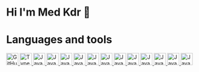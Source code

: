 # Hi I'm Med Kdr 👋

<!--
**Med-Kdr/Med-Kdr** is a ✨ _special_ ✨ repository because its `README.md` (this file) appears on your GitHub profile.

Here are some ideas to get you started:

- 🔭 I’m currently working on ...
- 🌱 I’m currently learning ...
- 👯 I’m looking to collaborate on ...
- 🤔 I’m looking for help with ...
- 💬 Ask me about ...
- 📫 How to reach me: ...
- 😄 Pronouns: ...
- ⚡ Fun fact: ...
-->
# Languages and tools
<a href="https://github.com">
  <img src="https://github.githubassets.com/images/modules/logos_page/GitHub-Mark.png" alt="GitHub Logo" width="32" height="32">
</a>
<a href="https://www.typescriptlang.org/">
  <img src="https://upload.wikimedia.org/wikipedia/commons/4/4c/Typescript_logo_2020.svg" alt="TypeScript Logo" width="32" height="32">
</a>
<a href="https://developer.mozilla.org/en-US/docs/Web/JavaScript">
  <img src="https://upload.wikimedia.org/wikipedia/commons/6/6a/JavaScript-logo.png" alt="JavaScript Logo" width="32" height="32">
</a>
<!-- ++++++++++++++++++++++++++++++++++++++++++++++++++++++++++++++++++++++++++++++++++++++++++++++++++++++++++++++++++++++++++++++++++++++++++++++ -->
<a href="https://developer.mozilla.org/en-US/docs/Web/JavaScript">
  <img src="https://brandslogos.com/wp-content/uploads/images/large/python-logo.png" alt="JavaScript Logo" width="32" height="32">
</a>
<a href="https://developer.mozilla.org/en-US/docs/Web/JavaScript">
  <img src="https://upload.wikimedia.org/wikipedia/commons/e/e0/Git-logo.svg" alt="JavaScript Logo" width="32" height="32">
</a>
<a href="https://developer.mozilla.org/en-US/docs/Web/JavaScript">
  <img src="https://www.docker.com/wp-content/uploads/2022/03/Moby-logo.png" alt="JavaScript Logo" width="32" height="32">
</a>
<a href="https://developer.mozilla.org/en-US/docs/Web/JavaScript">
  <img src="https://upload.wikimedia.org/wikipedia/commons/3/34/Android_Studio_icon.svg" alt="JavaScript Logo" width="32" height="32">
</a>
<a href="https://developer.mozilla.org/en-US/docs/Web/JavaScript">
  <img src="https://upload.wikimedia.org/wikipedia/commons/d/d7/Android_robot.svg" alt="JavaScript Logo" width="32" height="32">
</a>
<a href="https://developer.mozilla.org/en-US/docs/Web/JavaScript">
  <img src="https://upload.wikimedia.org/wikipedia/commons/d/d5/Tailwind_CSS_Logo.svg" alt="JavaScript Logo" width="32" height="32">
</a>
<a href="https://developer.mozilla.org/en-US/docs/Web/JavaScript">
  <img src="https://upload.wikimedia.org/wikipedia/commons/b/b2/Bootstrap_logo.svg" alt="JavaScript Logo" width="32" height="32">
</a>
<a href="https://developer.mozilla.org/en-US/docs/Web/JavaScript">
  <img src="https://upload.wikimedia.org/wikipedia/commons/6/61/HTML5_logo_and_wordmark.svg" alt="JavaScript Logo" width="32" height="32">
</a>
<a href="https://developer.mozilla.org/en-US/docs/Web/JavaScript">
  <img src="https://upload.wikimedia.org/wikipedia/commons/d/d5/CSS3_logo_and_wordmark.svg" alt="JavaScript Logo" width="32" height="32">
</a>
<a href="https://developer.mozilla.org/en-US/docs/Web/JavaScript">
  <img src="[https://spring.io/images/OG-SpringBoot.png](https://e7.pngegg.com/pngimages/306/37/png-clipart-node-js-logo-node-js-javascript-web-application-express-js-computer-software-others-miscellaneous-text.png)" alt="JavaScript Logo" width="32" height="32">
</a>
<a href="https://developer.mozilla.org/en-US/docs/Web/JavaScript">
  <img src="https://images.squarespace-cdn.com/content/5a33e03a18b27d1747158781/1524755447965-L1TQMENP2QPEENO0P5CE/jakarta_ee_logo_schooner_color_stacked_default.png?format=1500w&content-type=image%2Fpng" alt="JavaScript Logo" width="32" height="32">
</a>




